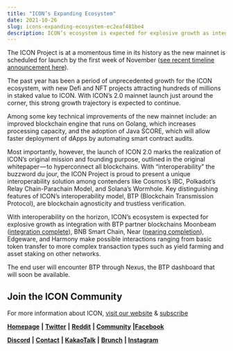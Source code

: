 ```yaml
---
title: "ICON’s Expanding Ecosystem"
date: 2021-10-26
slug: icons-expanding-ecosystem-ec2eaf481be4
description: ICON’s ecosystem is expected for explosive growth as integration with BTP partner blockchains Moonbeam, BNB Smart Chain, Near, Edgeware, and Harmony make possible interactions ranging from basic token transfer to more complex transactions.
---
```


The ICON Project is at a momentous time in its history as the new mainnet is scheduled for launch by the first week of November ([see recent timeline announcement here](https://twitter.com/helloiconworld/status/1451461964316626947?s=20)).

The past year has been a period of unprecedented growth for the ICON ecosystem, with new Defi and NFT projects attracting hundreds of millions in staked value to ICON. With ICON’s 2.0 mainnet launch just around the corner, this strong growth trajectory is expected to continue.

Among some key technical improvements of the new mainnet include: an improved blockchain engine that runs on Golang, which increases processing capacity, and the adoption of Java SCORE, which will allow faster deployment of dApps by automating smart contract audits.

Most importantly, however, the launch of ICON 2.0 marks the realization of ICON’s original mission and founding purpose, outlined in the original whitepaper — to hyperconnect all blockchains. With “interoperability” the buzzword du jour, the ICON Project is proud to present a unique interoperability solution among contenders like Cosmos’s IBC, Polkadot’s Relay Chain-Parachain Model, and Solana’s Wormhole. Key distinguishing features of ICON’s interoperability model, BTP (Blockchain Transmission Protocol), are blockchain agnosticity and trustless verification.

With interoperability on the horizon, ICON’s ecosystem is expected for explosive growth as integration with BTP partner blockchains Moonbeam ([integration complete](https://moonbeam.network/community/projects/icon-foundation/)), BNB Smart Chain, Near ([nearing completion](https://medium.com/helloiconworld/icon-development-roadmap-update-september-2021-698cab3ac84f)), Edgeware, and Harmony make possible interactions ranging from basic token transfer to more complex transaction types such as yield farming and asset staking on other networks.

The end user will encounter BTP through Nexus, the BTP dashboard that will soon be available.

## Join the ICON Community

For more information about ICON, [visit our website](https://iconrepublic.org/) & [subscribe](https://foundation.us15.list-manage.com/subscribe?u=d8b1e5594bd92c54dc0c7141c&id=fbc02bbf32)

[**Homepage**](https://iconrepublic.org/) **|** [**Twitter**](https://twitter.com/helloiconworld) **|** [**Reddit**](https://www.reddit.com/r/helloicon/) **|** [**Community**](https://forum.icon.community/) **|**[**Facebook**](https://www.facebook.com/helloicon/)

[**Discord**](https://discord.gg/x6DxjxfP24) **|** [**Contact**](mailto:hello@icon.foundation) **|** [**KakaoTalk**](https://open.kakao.com/o/gMAFhdS) **|** [**Brunch**](https://brunch.co.kr/@helloiconworld) **|** [**Instagram**](https://www.instagram.com/helloiconworld/)

